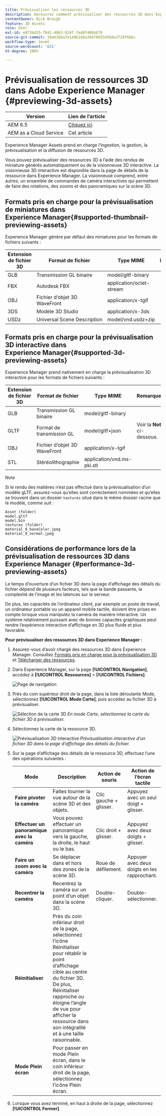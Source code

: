 ```yaml
---
title: Prévisualiser les ressources 3D
description: Découvrez comment prévisualiser des ressources 3D dans Experience Manager.
contentOwner: Rick Brough
feature: 3D Assets
role: User
exl-id: e873bd25-f841-4063-824f-7e48f40bb678
source-git-commit: 36ab36ba7e14962eba3947865545b8a3f29f6bbc
workflow-type: tm+mt
source-wordcount: '621'
ht-degree: 100%

---
```


# Prévisualisation de ressources 3D dans Adobe Experience Manager {#previewing-3d-assets}

| Version | Lien de l’article |
| -------- | ---------------------------- |
| AEM 6.5 | [Cliquez ici](https://experienceleague.adobe.com/docs/experience-manager-65/assets/using/previewing-3d-assets.html?lang=fr) |
| AEM as a Cloud Service | Cet article |

Experience Manager Assets prend en charge l’ingestion, la gestion, la prévisualisation et la diffusion de ressources 3D.

Vous pouvez prévisualiser des ressources 3D à l’aide des rendus de miniature générés automatiquement ou de la visionneuse 3D interactive. La visionneuse 3D interactive est disponible dans la page de détails de la ressource dans Experience Manager. La visionneuse comprend, entre autres, un ensemble de commandes de caméra interactives qui permettent de faire des rotations, des zooms et des panoramiques sur la scène 3D.

<!-- See also [Working with 3D assets in Dynamic Media](/help/assets/dynamic-media/assets-3d.md). -->

## Formats pris en charge pour la prévisualisation de miniatures dans Experience Manager{#supported-thumbnail-previewing-assets}

Experience Manager génère par défaut des miniatures pour les formats de fichiers suivants :

| Extension de fichier 3D | Format de fichier | Type MIME | Remarques |
|---|---|---|---|
| GLB | Transmission GL binaire | model/gltf-binary |  |
| FBX | Autodesk FBX | application/octet-stream |  |
| OBJ | Fichier d’objet 3D WaveFront | application/x-tgif |  |
| 3DS | Modèle 3D Studio | application/x-3ds |  |
| USDz | Universal Scene Description | model/vnd.usdz+zip |  |

## Formats pris en charge pour la prévisualisation 3D interactive dans Experience Manager{#supported-3d-previewing-assets}

Experience Manager prend nativement en charge la prévisualisation 3D interactive pour les formats de fichiers suivants :

| Extension de fichier 3D | Format de fichier | Type MIME | Remarques |
|---|---|---|---|
| GLB | Transmission GL binaire | model/gltf-binary |  |
| GLTF | Format de transmission GL | model/gltf+json | Voir la **Note** ci-dessous. |
| OBJ | Fichier d’objet 3D WaveFront | application/x-tgif |  |
| STL | Stéréolithographie | application/vnd.ms-pki.stl |  |


>[!NOTE]
>
>Si le rendu des matières n’est pas effectué dans la prévisualisation d’un modèle gLTF, assurez-vous qu’elles sont correctement nommées et qu’elles se trouvent dans un dossier `textures` situé dans le même dossier racine que le modèle, comme suit :

    Asset (folder)
    model.gltf
    model.bin
    textures (folder)
    material_0_baseColor.jpeg
    material_0_normal.jpeg

## Considérations de performance lors de la prévisualisation de ressources 3D dans Experience Manager {#performance-3d-previewing-assets}

Le temps d’ouverture d’un fichier 3D dans la page d’affichage des détails du fichier dépend de plusieurs facteurs, tels que la bande passante, la complexité de l’image et les latences sur le serveur.

De plus, les capacités de l’ordinateur client, par exemple un poste de travail, un ordinateur portable ou un appareil mobile tactile, doivent être prises en compte lorsque vous manipulez la caméra de manière interactive. Un système relativement puissant avec de bonnes capacités graphiques peut rendre l’expérience interactive d’affichage en 3D plus fluide et plus favorable.

**Pour prévisualiser des ressources 3D dans Experience Manager :**

1. Assurez-vous d’avoir chargé des ressources 3D dans Experience Manager.
Consultez [Formats pris en charge pour la prévisualisation 3D](#supported-3d-previewing-assets) et [Télécharger des ressources](/help/assets/manage-digital-assets.md#uploading-assets).
1. Dans Experience Manager, sur la page **[!UICONTROL Navigation]**, accédez à **[!UICONTROL Ressources]** > **[!UICONTROL Fichiers]**.

   ![Page de navigation](/help/assets/dynamic-media/assets/navigation-assets.png)

1. Près du coin supérieur droit de la page, dans la liste déroulante Mode, sélectionnez **[!UICONTROL Mode Carte]**, puis accédez au fichier 3D à prévisualiser.

   ![Sélection de la carte 3D](/help/assets/dynamic-media/assets/3d-card-select.png)
   _En mode Carte, sélectionnez la carte du fichier 3D à prévisualiser._

1. Sélectionnez la carte de la ressource 3D.

   ![Prévisualisation 3D interactive](/help/assets/dynamic-media/assets/3d-preview.png)
   _Prévisualisation interactive d’un fichier 3D dans la page d’affichage des détails du fichier._
1. Sur la page d’affichage des détails de la ressource 3D, effectuez l’une des opérations suivantes :

   | Mode | Description | Action de souris | Action de l’écran tactile |
   | --- | --- | --- | --- |
   | **Faire pivoter la caméra** | Faites tourner la vue autour de la scène 3D et des objets. | Clic gauche + glisser. | Appuyez avec un seul doigt + glisser. |
   | **Effectuer un panoramique avec la caméra** | Vous pouvez effectuer un panoramique vers la gauche, la droite, le haut ou le bas. | Clic droit + glisser. | Appuyez avec deux doigts + glisser. |
   | **Faire un zoom avec la caméra** | Se déplacer dans et hors des zones de la scène 3D. | Roue de défilement. | Appuyer avec deux doigts en les rapprochant. |
   | **Recentrer la caméra** | Recentrez la caméra sur un point d’un objet dans la scène 3D. | Double-cliquer. | Double-sélectionner. |
   | **Réinitialiser** | Près du coin inférieur droit de la page, sélectionnez l’icône Réinitialiser pour rétablir le point d’affichage cible au centre du fichier 3D. De plus, Réinitialiser rapproche ou éloigne l’angle de vue pour afficher la ressource dans son intégralité et à une taille raisonnable. |   |   |
   | **Mode Plein écran** | Pour passer en mode Plein écran, dans le coin inférieur droit de la page, sélectionnez l’icône Plein écran. |   |   |

1. Lorsque vous avez terminé, en haut à droite de la page, sélectionnez **[!UICONTROL Fermer]**.
